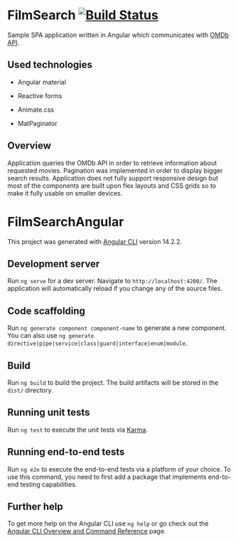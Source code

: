 # FilmSearch [![Build Status](https://ehlisn.github.io/film-search-angular/)](https://ehlisn.github.io/film-search-angular/)

Sample SPA application written in Angular which communicates with [OMDb API](http://www.omdbapi.com/).

## Used technologies

- Angular material

- Reactive forms

- Animate.css

- MatPaginator

## Overview

Application queries the OMDb API in order to retrieve information about requested movies. Pagination was implemented in order to display bigger search results. Application does not fully support responsive design but most of the components are built upon flex layouts and CSS grids so to make it fully usable on smaller devices.

<!-- # Live version [https://ehlisn.github.io/film-search-angular/](https://ehlisn.github.io/film-search-angular/) -->

# FilmSearchAngular

This project was generated with [Angular CLI](https://github.com/angular/angular-cli) version 14.2.2.

## Development server

Run `ng serve` for a dev server. Navigate to `http://localhost:4200/`. The application will automatically reload if you change any of the source files.

## Code scaffolding

Run `ng generate component component-name` to generate a new component. You can also use `ng generate directive|pipe|service|class|guard|interface|enum|module`.

## Build

Run `ng build` to build the project. The build artifacts will be stored in the `dist/` directory.

## Running unit tests

Run `ng test` to execute the unit tests via [Karma](https://karma-runner.github.io).

## Running end-to-end tests

Run `ng e2e` to execute the end-to-end tests via a platform of your choice. To use this command, you need to first add a package that implements end-to-end testing capabilities.

## Further help

To get more help on the Angular CLI use `ng help` or go check out the [Angular CLI Overview and Command Reference](https://angular.io/cli) page.
